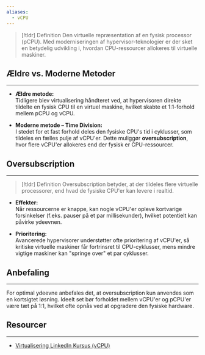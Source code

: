 ```yaml
---
aliases:
  - vCPU
---
```

> [!tldr] Definition
Den virtuelle repræsentation af en fysisk processor (pCPU). Med moderniseringen af hypervisor-teknologier er der sket en betydelig udvikling i, hvordan CPU-ressourcer allokeres til virtuelle maskiner.

## Ældre vs. Moderne Metoder
---
- **Ældre metode:**  
  Tidligere blev virtualisering håndteret ved, at hypervisoren direkte tildelte en fysisk CPU til en virtuel maskine, hvilket skabte et 1:1-forhold mellem pCPU og vCPU.

- **Moderne metode – Time Division:**  
  I stedet for et fast forhold deles den fysiske CPU's tid i cyklusser, som tildeles en fælles pulje af vCPU'er. Dette muliggør **oversubscription**, hvor flere vCPU'er allokeres end der fysisk er CPU-ressourcer.

## Oversubscription
---
> [!tldr] Definition
  Oversubscription betyder, at der tildeles flere virtuelle processorer, end hvad de fysiske CPU'er kan levere i realtid.

- **Effekter:**  
  Når ressourcerne er knappe, kan nogle vCPU'er opleve kortvarige forsinkelser (f.eks. pauser på et par millisekunder), hvilket potentielt kan påvirke ydeevnen.

- **Prioritering:**  
  Avancerede hypervisorer understøtter ofte prioritering af vCPU'er, så kritiske virtuelle maskiner får fortrinsret til CPU-cyklusser, mens mindre vigtige maskiner kan "springe over" et par cyklusser.

## Anbefaling
---
For optimal ydeevne anbefales det, at oversubscription kun anvendes som en kortsigtet løsning. Ideelt set bør forholdet mellem vCPU'er og pCPU'er være tæt på 1:1, hvilket ofte opnås ved at opgradere den fysiske hardware.


## Resourcer
---
- [Virtualisering LinkedIn Kursus (vCPU)](https://www.linkedin.com/learning/learning-virtualization-13945890/understanding-virtual-cpu?resume=false&u=57075649)